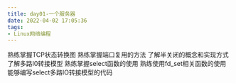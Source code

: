 ```yaml
---
title: day01-一个服务器
date: 2022-04-02 17:05:36
tags:
- Linux网络编程
---
```





熟练掌握TCP状态转换图
熟练掌握端口复用的方法
了解半关闭的概念和实现方式
了解多路I0转接模型
熟练掌握select函数的使用
熟练使用fd_set相关函数的使用
能够编写select多路IO转接模型的代码





